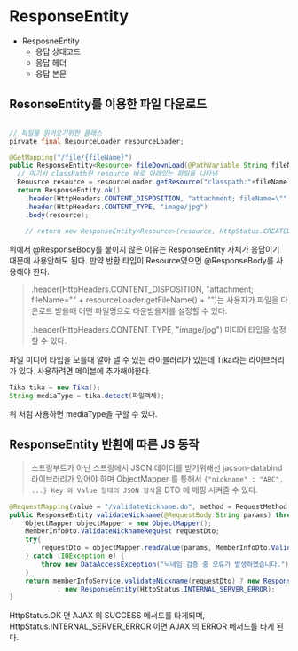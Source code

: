 # ResponseEntity

- ResposneEntity
  - 응답 상태코드
  - 응답 헤더
  - 응답 본문
  
## ResonseEntity를 이용한 파일 다운로드

```java

// 파일을 읽어오기위한 클래스
pirvate final ResourceLoader resourceLoader;

@GetMapping("/file/{fileName}")
public ResponseEntity<Resource> fileDownLoad(@PathVariable String fileName) {
  // 여기서 classPath란 resource 바로 아래있는 파일을 나타냄
  Reousrce resource = resourceLoader.getResource("classpath:"+fileName); 
  return ResponseEntity.ok()
    .header(HttpHeaders.CONTENT_DISPOSITION, "attachment; fileName=\"" + resourceLoader.getFileName() + "\")
    .header(HttpHeaders.CONTENT_TYPE, "image/jpg")
    .body(resource);
    
    // return new ResponseEntity<Resource>(resource, HttpStatus.CREATED); 처럼 보낼 수도 있다.
```

위에서 @ResponseBody를 붙이지 않은 이유는 ResponseEntity 자체가 응답이기 때문에 사용안해도 된다. 만약 반환 타입이 Resource였으면 @ResponseBody를 사용해야 한다.

>  .header(HttpHeaders.CONTENT_DISPOSITION, "attachment; fileName=\"" + resourceLoader.getFileName() + "\")는 사용자가 파일을 다운로드 받을때
어떤 파일명으로 다운받을지를 설정할 수 있다.
>
> .header(HttpHeaders.CONTENT_TYPE, "image/jpg") 미디어 타입을 설정할 수 있다.

파일 미디어 타입을 모를때 알아 낼 수 있는 라이블러리가 있는데 Tika라는 라이브러리가 있다. 사용하려면 메이븐에 추가해야한다.

```java
Tika tika = new Tika();
String mediaType = tika.detect(파일객체);
```

위 처럼 사용하면 mediaType을 구할 수 있다.

## ResponseEntity 반환에 따른 JS 동작

> 스프링부트가 아닌 스프링에서 JSON 데이터를 받기위해선 jacson-databind 라이브러리가 있어야 하며 ObjectMapper 를 통해서  `{"nickname" : "ABC", ...} Key 와 Value 형태의 JSON 형식`을 DTO 에 매핑 시켜줄 수 있다.

```java
@RequestMapping(value = "/validateNickname.do", method = RequestMethod.POST, produces = "application/json; charset=utf8")
public ResponseEntity validateNickname(@RequestBody String params) throws SQLException {
    ObjectMapper objectMapper = new ObjectMapper();
    MemberInfoDto.ValidateNicknameRequest requestDto;
    try{
        requestDto = objectMapper.readValue(params, MemberInfoDto.ValidateNicknameRequest.class);
    } catch (IOException e) {
        throw new DataAccessException("닉네임 검증 중 오류가 발생하였습니다.");
    }
    return memberInfoService.validateNickname(requestDto) ? new ResponseEntity(HttpStatus.OK)
            : new ResponseEntity(HttpStatus.INTERNAL_SERVER_ERROR);
}
```

HttpStatus.OK 면 AJAX 의 SUCCESS 메서드를 타게되며, HttpStatus.INTERNAL_SERVER_ERROR 이면 AJAX 의 ERROR 메서드를 타게 된다.
